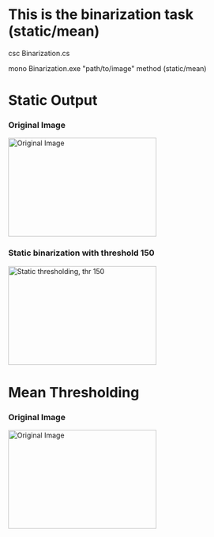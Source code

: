 # This is the binarization task (static/mean)

csc Binarization.cs

mono Binarization.exe "path/to/image" method (static/mean)

# Static Output
### Original Image
<img src = "https://github.com/Rashid12Kandah/training-assignment-1/blob/master/Cute_dog.jpg" alt="Original Image" width="300" height="200">

### Static binarization with threshold 150

<img src = "https://github.com/Rashid12Kandah/training-assignment-1/blob/master/static_06c911b0-8783-4618-ad29-84740c92d143.jpg" alt = "Static thresholding, thr 150" width="300" height="200">


# Mean Thresholding
### Original Image

<img src = "https://github.com/Rashid12Kandah/training-assignment-1/blob/master/Cute_dog.jpg" alt="Original Image" width="300" height="200">
